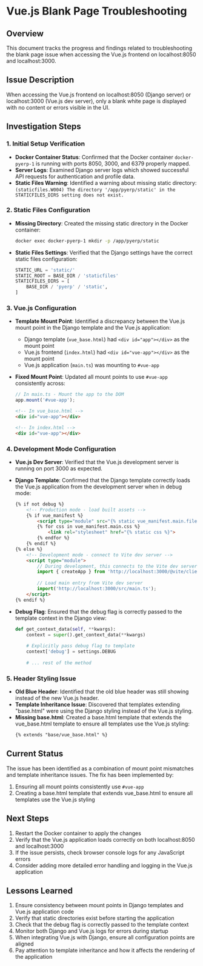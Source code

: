 # Vue.js Blank Page Troubleshooting

## Overview

This document tracks the progress and findings related to troubleshooting the blank page issue when accessing the Vue.js frontend on localhost:8050 and localhost:3000.

## Issue Description

When accessing the Vue.js frontend on localhost:8050 (Django server) or localhost:3000 (Vue.js dev server), only a blank white page is displayed with no content or errors visible in the UI.

## Investigation Steps

### 1. Initial Setup Verification

- **Docker Container Status**: Confirmed that the Docker container `docker-pyerp-1` is running with ports 8050, 3000, and 6379 properly mapped.
- **Server Logs**: Examined Django server logs which showed successful API requests for authentication and profile data.
- **Static Files Warning**: Identified a warning about missing static directory: `(staticfiles.W004) The directory '/app/pyerp/static' in the STATICFILES_DIRS setting does not exist.`

### 2. Static Files Configuration

- **Missing Directory**: Created the missing static directory in the Docker container:
  ```bash
  docker exec docker-pyerp-1 mkdir -p /app/pyerp/static
  ```
- **Static Files Settings**: Verified that the Django settings have the correct static files configuration:
  ```python
  STATIC_URL = 'static/'
  STATIC_ROOT = BASE_DIR / 'staticfiles'
  STATICFILES_DIRS = [
      BASE_DIR / 'pyerp' / 'static',
  ]
  ```

### 3. Vue.js Configuration

- **Template Mount Point**: Identified a discrepancy between the Vue.js mount point in the Django template and the Vue.js application:
  - Django template (`vue_base.html`) had `<div id="app"></div>` as the mount point
  - Vue.js frontend (`index.html`) had `<div id="vue-app"></div>` as the mount point
  - Vue.js application (`main.ts`) was mounting to `#vue-app`

- **Fixed Mount Point**: Updated all mount points to use `#vue-app` consistently across:
  ```typescript
  // In main.ts - Mount the app to the DOM
  app.mount('#vue-app');
  ```
  ```html
  <!-- In vue_base.html -->
  <div id="vue-app"></div>
  ```
  ```html
  <!-- In index.html -->
  <div id="vue-app"></div>
  ```

### 4. Development Mode Configuration

- **Vue.js Dev Server**: Verified that the Vue.js development server is running on port 3000 as expected.
- **Django Template**: Confirmed that the Django template correctly loads the Vue.js application from the development server when in debug mode:
  ```html
  {% if not debug %}
      <!-- Production mode - load built assets -->
      {% if vue_manifest %}
          <script type="module" src="{% static vue_manifest.main.file %}"></script>
          {% for css in vue_manifest.main.css %}
              <link rel="stylesheet" href="{% static css %}">
          {% endfor %}
      {% endif %}
  {% else %}
      <!-- Development mode - connect to Vite dev server -->
      <script type="module">
          // During development, this connects to the Vite dev server for HMR
          import { createApp } from 'http://localhost:3000/@vite/client';
          
          // Load main entry from Vite dev server
          import('http://localhost:3000/src/main.ts');
      </script>
  {% endif %}
  ```

- **Debug Flag**: Ensured that the debug flag is correctly passed to the template context in the Django view:
  ```python
  def get_context_data(self, **kwargs):
      context = super().get_context_data(**kwargs)
      
      # Explicitly pass debug flag to template
      context['debug'] = settings.DEBUG
      
      # ... rest of the method
  ```

### 5. Header Styling Issue

- **Old Blue Header**: Identified that the old blue header was still showing instead of the new Vue.js header.
- **Template Inheritance Issue**: Discovered that templates extending "base.html" were using the Django styling instead of the Vue.js styling.
- **Missing base.html**: Created a base.html template that extends the vue_base.html template to ensure all templates use the Vue.js styling:
  ```html
  {% extends "base/vue_base.html" %}
  ```

## Current Status

The issue has been identified as a combination of mount point mismatches and template inheritance issues. The fix has been implemented by:
1. Ensuring all mount points consistently use `#vue-app`
2. Creating a base.html template that extends vue_base.html to ensure all templates use the Vue.js styling

## Next Steps

1. Restart the Docker container to apply the changes
2. Verify that the Vue.js application loads correctly on both localhost:8050 and localhost:3000
3. If the issue persists, check browser console logs for any JavaScript errors
4. Consider adding more detailed error handling and logging in the Vue.js application

## Lessons Learned

1. Ensure consistency between mount points in Django templates and Vue.js application code
2. Verify that static directories exist before starting the application
3. Check that the debug flag is correctly passed to the template context
4. Monitor both Django and Vue.js logs for errors during startup
5. When integrating Vue.js with Django, ensure all configuration points are aligned
6. Pay attention to template inheritance and how it affects the rendering of the application 